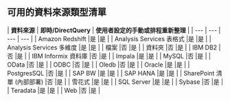 ## <a name="list-of-available-data-source-types"></a>可用的資料來源類型清單
| **資料來源** | **即時/DirectQuery** | **使用者設定的手動或排程重新整理** |
| --- | --- | --- | --- |
| Amazon Redshift |是 |是 |
| Analysis Services 表格式 |是 |是 |
| Analysis Services 多維度 |是 |是 |
| 檔案 |否 |是 |
| 資料夾 |否 |是 |
| IBM DB2 |否 |是 |
| IBM Informix 資料庫 |否 |是 |
| Impala |是 |是 |
| MySQL |否 |是 |
| OData |否 |是 |
| ODBC |否 |是 |
| Oledb |否 |是 |
| Oracle |是 |是 |
| PostgresSQL |否 |是 |
| SAP BW |是 |是 |
| SAP HANA |是 |是 |
| SharePoint 清單 (內部部署) |否 |是 |
| 雪花式 |是 |是 |
| SQL Server |是 |是 |
| Sybase |否 |是 |
| Teradata |是 |是 |
| Web |否 |是 |

